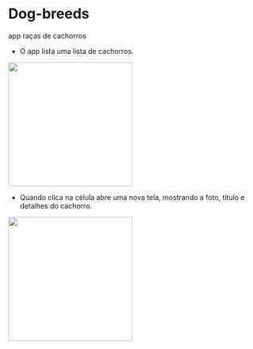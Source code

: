 # Dog-breeds
app raças de cachorros

 - O app lista uma lista de cachorros.

<div>
  <img src="https://user-images.githubusercontent.com/54081741/164945040-f6a37845-7a1c-4ef0-8441-078e57e8603b.png" width="250px">
 </div>
 
 - Quando clica na célula abre uma nova tela, mostrando a foto, título e detalhes do cachorro.
 <div>
  <img src="https://user-images.githubusercontent.com/54081741/164945197-0e626ebb-0e66-4ec4-abf2-008e6bf48d56.png" width="250px">
 </div>
